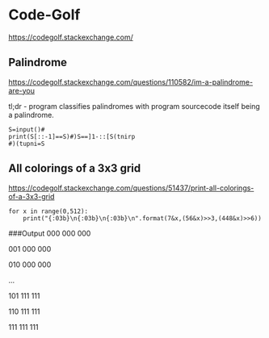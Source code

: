 # Code-Golf
https://codegolf.stackexchange.com/

## Palindrome
https://codegolf.stackexchange.com/questions/110582/im-a-palindrome-are-you

tl;dr - program classifies palindromes with program sourcecode itself being a palindrome.

```
S=input()#
print(S[::-1]==S)#)S==]1-::[S(tnirp
#)(tupni=S
```

## All colorings of a 3x3 grid
https://codegolf.stackexchange.com/questions/51437/print-all-colorings-of-a-3x3-grid
```
for x in range(0,512):
    print("{:03b}\n{:03b}\n{:03b}\n".format(7&x,(56&x)>>3,(448&x)>>6))
```

###Output
000
000
000
   
001
000
000
   
010
000
000

...

101
111
111
   
110
111
111
   
111
111
111
  
